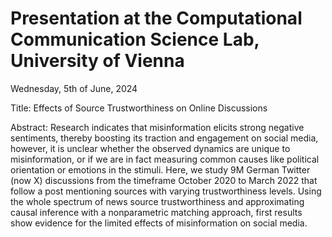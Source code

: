 # Presentation at the Computational Communication Science Lab, University of Vienna
Wednesday, 5th of June, 2024

Title: Effects of Source Trustworthiness on Online Discussions


Abstract: Research indicates that misinformation elicits strong negative sentiments, thereby boosting its traction and engagement on social media, however, it is unclear whether the observed dynamics are unique to misinformation, or if we are in fact measuring common causes like political orientation or emotions in the stimuli. Here, we study 9M German Twitter (now X) discussions from the timeframe October 2020 to March 2022 that follow a post mentioning sources with varying trustworthiness levels. Using the whole spectrum of news source trustworthiness and approximating causal inference with a nonparametric matching approach, first results show evidence for the limited effects of misinformation on social media. 
